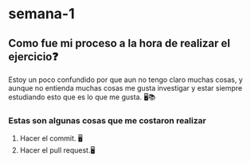 # semana-1

## Como fue mi proceso a la hora de realizar el ejercicio❓

Estoy un poco confundido por que aun no tengo claro muchas 
cosas, y aunque no entienda muchas cosas me gusta investigar y estar siempre estudiando esto que es lo que me gusta. 🖥️📚

### Estas son algunas cosas que me **costaron** realizar

1. Hacer el commit. 🖥️
2. Hacer el pull request.🖥️
